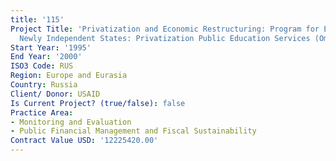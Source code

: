 ```yaml
---
title: '115'
Project Title: 'Privatization and Economic Restructuring: Program for Europe and the
  Newly Independent States: Privatization Public Education Services (Omnibus II IQC)'
Start Year: '1995'
End Year: '2000'
ISO3 Code: RUS
Region: Europe and Eurasia
Country: Russia
Client/ Donor: USAID
Is Current Project? (true/false): false
Practice Area:
- Monitoring and Evaluation
- Public Financial Management and Fiscal Sustainability
Contract Value USD: '12225420.00'
---
```


